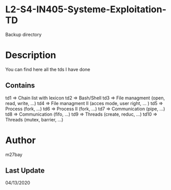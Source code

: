 # L2-S4-IN405-Systeme-Exploitation-TD
  Backup directory

# Description
  You can find here all the tds I have done

## Contains
  td1 => Chain list with lexicon
  td2 => Bash/Shell
  td3 => File managment (open, read, write, ...)
  td4 => File managment II (acces mode, user right, ... )
  td5 => Process (fork, ...)
  td6 => Process II (fork, ...)
  td7 => Communication (pipe, ...)
  td8 => Communication (fifo, ...)
  td9 => Threads (create, reduc, ...)
  td10 => Threads (mutex, barrier, ...)

# Author
  m27bay

## Last Update
  04/13/2020
